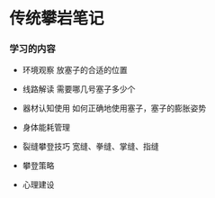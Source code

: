 # 传统攀岩笔记



### 学习的内容


- 环境观察
放塞子的合适的位置

- 线路解读
需要哪几号塞子多少个

- 器材认知使用
如何正确地使用塞子，塞子的膨胀姿势

- 身体能耗管理


- 裂缝攀登技巧
宽缝、拳缝、掌缝、指缝

- 攀登策略

- 心理建设
